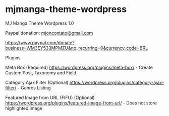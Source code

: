 # mjmanga-theme-wordpress
MJ Manga Theme Wordpress 1.0

Paypal donation: mjoncontato@gmail.com

https://www.paypal.com/donate?business=WM3EY533MPMZU&no_recurring=0&currency_code=BRL


Plugins

Meta Box (Required) https://wordpress.org/plugins/meta-box/ - Create Custom Post, Taxonomy and Field

Category Ajax Filter (Optional) https://wordpress.org/plugins/category-ajax-filter/ - Genres Listing

Featured Image from URL (FIFU) (Optional) https://wordpress.org/plugins/featured-image-from-url/ - Does not store highlighted image
